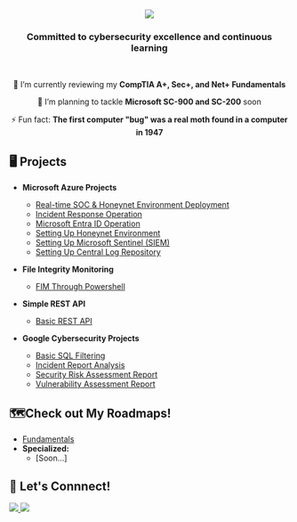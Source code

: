 <h1 align="center">
    <img src="https://readme-typing-svg.herokuapp.com/?font=Righteous&size=35&center=true&vCenter=true&width=500&height=70&duration=4000&lines=Howdy!+👋;+I'm+Joshua+Balondo!;" />
</h1>

<h3 align="center"> Committed to cybersecurity excellence and continuous learning </h3><br>

<div align="center">
 
 🔭 I’m currently reviewing my **CompTIA A+, Sec+, and Net+ Fundamentals**
 
 🌱 I’m planning to tackle **Microsoft SC-900 and SC-200** soon

⚡ Fun fact: **The first computer "bug" was a real moth found in a computer in 1947**

 </div>

## 🖥️ Projects

- <b>Microsoft Azure Projects</b>
  - [Real-time SOC & Honeynet Environment Deployment](https://github.com/Joshua01X/CLOUD-SOC)
  - [Incident Response Operation](https://github.com/Joshua01X/Incident-Response-Operation)
  - [Microsoft Entra ID Operation](https://github.com/Joshua01X/Users-And-Groups-Management)
  - [Setting Up Honeynet Environment](https://github.com/Joshua01X/Honeynet-Configuration)
  - [Setting Up Microsoft Sentinel (SIEM)](https://github.com/Joshua01X/SIEM-Configuration)
  - [Setting Up Central Log Repository](https://github.com/Joshua01X/LAW-Configuration)

- <b>File Integrity Monitoring</b>
  - [FIM Through Powershell](https://github.com/Joshua01X/FIM-Through-Powershell)
 
- <b>Simple REST API</b>
  - [Basic REST API](https://github.com/Joshua01X/Basic-REST-API)

- <b>Google Cybersecurity Projects</b>
  - [Basic SQL Filtering](https://github.com/Joshua01X/Basic-SQL-Filtering)
  - [Incident Report Analysis](https://github.com/Joshua01X/Incident-Report-Analysis)
  - [Security Risk Assessment Report](https://github.com/Joshua01X/Risk-Assessment-Report)
  - [Vulnerability Assessment Report](https://github.com/Joshua01X/Vulnerability-Assessment)

## 🗺️Check out My Roadmaps!
  - [Fundamentals](https://github.com/Joshua01X/Personal-Roadmap)
  - <b>Specialized:</b>
    - [Soon...]

## 🔗 Let's Connnect!

<div> 
  <a href="mailto:joshuabalondo1@gmail.com">
    <img src="https://img.shields.io/badge/Gmail-333333?style=for-the-badge&logo=gmail&logoColor=red" />
  </a>
  <a href="https://linkedin.com/in/joshuabalondo1" target="_blank">
    <img src="https://img.shields.io/badge/LinkedIn-0077B5?style=for-the-badge&logo=linkedin&logoColor=white" target="_blank" />
  </a>
</div>
